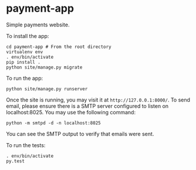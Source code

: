 payment-app
===========
Simple payments website.

To install the app:

    cd payment-app # From the root directory
    virtualenv env
    . env/bin/activate
    pip install .
    python site/manage.py migrate

To run the app:

    python site/manage.py runserver

Once the site is running, you may visit it at `http://127.0.0.1:8000/`. To
send email, please ensure there is a SMTP server configured to listen
on localhost:8025. You may use the following command:

    python -m smtpd -d -n localhost:8025

You can see the SMTP output to verify that emails were sent.

To run the tests:

    . env/bin/activate
    py.test
